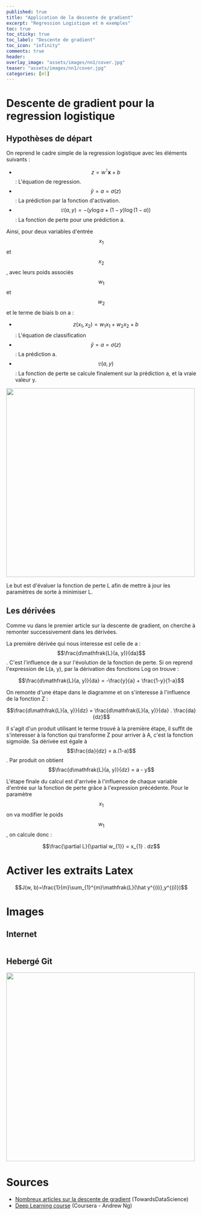 ```yaml
---
published: true
title: "Application de la descente de gradient"
excerpt: "Regression Logistique et m exemples"
toc: true
toc_sticky: true
toc_label: "Descente de gradient"
toc_icon: "infinity"
comments: true
header:
overlay_image: "assets/images/nn1/cover.jpg"
teaser: "assets/images/nn1/cover.jpg"
categories: [ml]
---
```

<script type="text/javascript" async
src="https://cdn.mathjax.org/mathjax/latest/MathJax.js?config=TeX-MML-AM_CHTML">
</script>
# Descente de gradient pour la regression logistique

## Hypothèses de départ

On reprend le cadre simple de la regression logistique avec les éléments suivants :
- $$z = w^\intercal \mathbf{x} + b$$ : L'équation de regression.
- $$ \hat y = a = \sigma(z)$$ : La prédiction par la fonction d'activation.
- $$\mathfrak{L}(a, y) = -(y\log a+(1-y)\log(1-a))$$ : La fonction de perte pour une prédiction a.

Ainsi, pour deux variables d'entrée $$x_{1}$$ et $$x_{2}$$, avec leurs poids associés $$w_{1}$$ et $$w_{2}$$ et le terme de biais b on a :
- $$z(x_{1}, x_{2}) = w_{1}x_{1}+w_{2}x_{2}+b$$ : L'équation de classification
- $$\hat y = a = \sigma (z)$$ : La prédiction a.
- $$\mathfrak{L}(a, y)$$ : La fonction de perte se calcule finalement sur la prédiction a, et la vraie valeur y.

<img src="{{ site.url }}{{ site.baseurl }}/assets/images/nn1/applied-schema1.png" alt="" class="center" width="500">

Le but est d'évaluer la fonction de perte L afin de mettre à jour les paramètres de sorte à minimiser L.

## Les dérivées 

Comme vu dans le premier article sur la descente de gradient, on cherche à remonter successivement dans les dérivées. 

La première dérivée qui nous interesse est celle de a : $$\frac{d\mathfrak{L}(a, y)}{da}$$. C'est l'influence de a sur l'évolution de la fonction de perte. Si on reprend l'expression de L(a, y), par la dérivation des fonctions Log on trouve : 

$$\frac{d\mathfrak{L}(a, y)}{da} = -\frac{y}{a} + \frac{1-y}{1-a}$$

On remonte d'une étape dans le diagramme et on s'interesse à l'influence de la fonction Z : 

$$\frac{d\mathfrak{L}(a, y)}{dz} = \frac{d\mathfrak{L}(a, y)}{da} . \frac{da}{dz}$$

Il s'agit d'un produit utilisant le terme trouvé à la première étape, il suffit de s'interesser à la fonction qui transforme Z pour arriver à A, c'est la fonction sigmoïde. Sa dérivée est égale à $$\frac{da}{dz} = a.(1-a)$$. Par produit on obtient $$\frac{d\mathfrak{L}(a, y)}{dz} = a - y$$

L'étape finale du calcul est d'arrivée à l'influence de chaque variable d'entrée sur la fonction de perte grâce à l'expression précédente. Pour le paramètre $$x_{1}$$ on va modifier le poids $$w_{1}$$, on calcule donc : 

$$\frac{\partial L}{\partial w_{1}} = x_{1} . dz$$


# Activer les extraits Latex


$$J(w, b)=\frac{1}{m}\sum_{1}^{m}\mathfrak{L}(\hat y^{(i)},y^{(i)})$$

# Images
## Internet
<img src="https://cdn-images-1.medium.com/max/1600/1*f9a162GhpMbiTVTAua_lLQ.png" alt="" class="center">

## Hebergé Git
<img src="{{ site.url }}{{ site.baseurl }}/assets/images/docker/VM-containers.png" alt="" class="center" width="500">


# Sources
- <a href="https://towardsdatascience.com/its-only-natural-an-excessively-deep-dive-into-natural-gradient-optimization-75d464b89dbb" target="_blank">Nombreux articles sur la descente de gradient</a> (TowardsDataScience) 
- <a href="https://www.coursera.org/learn/neural-networks-deep-learning/home/welcome" target="_blank">Deep Learning course</a> (Coursera - Andrew Ng)
